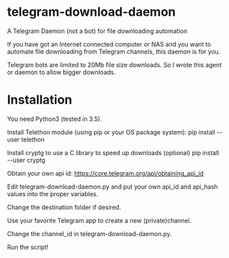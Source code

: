 # telegram-download-daemon

A Telegram Daemon (not a bot) for file downloading automation 

If you have got an Internet connected computer or NAS and you want to automate file downloading from Telegram channels, this
daemon is for you. 

Telegram bots are limited to 20Mb file size downloads. So I wrote this agent
or daemon to allow bigger downloads.

# Installation

You need Python3 (tested in 3.5).

Install Telethon module (using pip or your OS package system):
	pip install --user telethon

Install cryptg to use a C library to speed up downloads (optional)
	pip install --user cryptg

Obtain your own api id: https://core.telegram.org/api/obtaining_api_id

Edit telegram-download-daemon.py and put your own api_id and api_hash values
into the proper variables.

Change the destination folder if desired.

Use your favorite Telegram app to create a new (private)channel. 

Change the channel_id in telegram-download-daemon.py.

Run the script!








